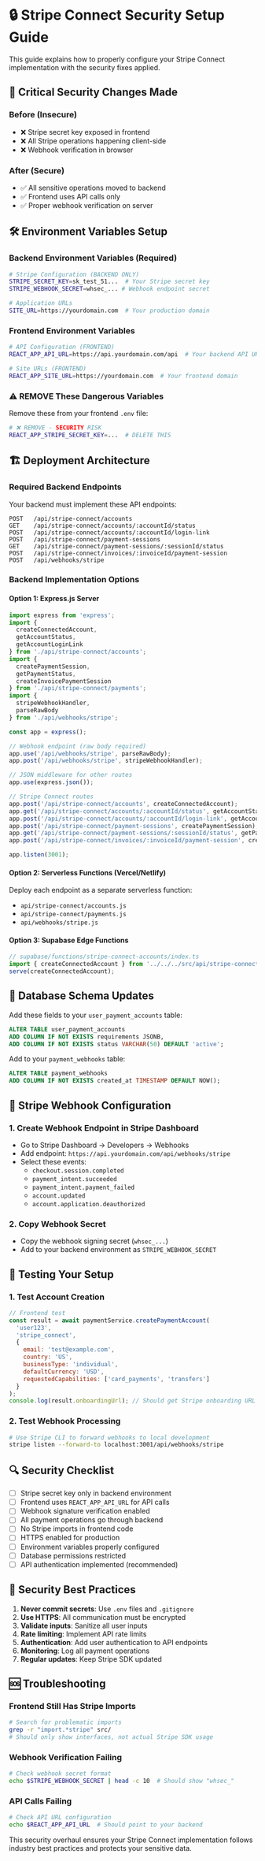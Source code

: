 # 🔒 Stripe Connect Security Setup Guide

This guide explains how to properly configure your Stripe Connect implementation with the security fixes applied.

## 🚨 Critical Security Changes Made

### Before (Insecure)
- ❌ Stripe secret key exposed in frontend
- ❌ All Stripe operations happening client-side
- ❌ Webhook verification in browser

### After (Secure)
- ✅ All sensitive operations moved to backend
- ✅ Frontend uses API calls only
- ✅ Proper webhook verification on server

## 🛠️ Environment Variables Setup

### Backend Environment Variables (Required)
```bash
# Stripe Configuration (BACKEND ONLY)
STRIPE_SECRET_KEY=sk_test_51...  # Your Stripe secret key
STRIPE_WEBHOOK_SECRET=whsec_... # Webhook endpoint secret

# Application URLs
SITE_URL=https://yourdomain.com  # Your production domain
```

### Frontend Environment Variables
```bash
# API Configuration (FRONTEND)
REACT_APP_API_URL=https://api.yourdomain.com/api  # Your backend API URL

# Site URLs (FRONTEND)
REACT_APP_SITE_URL=https://yourdomain.com  # Your frontend domain
```

### ⚠️ REMOVE These Dangerous Variables
Remove these from your frontend `.env` file:
```bash
# ❌ REMOVE - SECURITY RISK
REACT_APP_STRIPE_SECRET_KEY=...  # DELETE THIS
```

## 🏗️ Deployment Architecture

### Required Backend Endpoints
Your backend must implement these API endpoints:

```
POST   /api/stripe-connect/accounts
GET    /api/stripe-connect/accounts/:accountId/status
POST   /api/stripe-connect/accounts/:accountId/login-link
POST   /api/stripe-connect/payment-sessions
GET    /api/stripe-connect/payment-sessions/:sessionId/status
POST   /api/stripe-connect/invoices/:invoiceId/payment-session
POST   /api/webhooks/stripe
```

### Backend Implementation Options

#### Option 1: Express.js Server
```javascript
import express from 'express';
import {
  createConnectedAccount,
  getAccountStatus,
  getAccountLoginLink
} from './api/stripe-connect/accounts';
import {
  createPaymentSession,
  getPaymentStatus,
  createInvoicePaymentSession
} from './api/stripe-connect/payments';
import {
  stripeWebhookHandler,
  parseRawBody
} from './api/webhooks/stripe';

const app = express();

// Webhook endpoint (raw body required)
app.use('/api/webhooks/stripe', parseRawBody);
app.post('/api/webhooks/stripe', stripeWebhookHandler);

// JSON middleware for other routes
app.use(express.json());

// Stripe Connect routes
app.post('/api/stripe-connect/accounts', createConnectedAccount);
app.get('/api/stripe-connect/accounts/:accountId/status', getAccountStatus);
app.post('/api/stripe-connect/accounts/:accountId/login-link', getAccountLoginLink);
app.post('/api/stripe-connect/payment-sessions', createPaymentSession);
app.get('/api/stripe-connect/payment-sessions/:sessionId/status', getPaymentStatus);
app.post('/api/stripe-connect/invoices/:invoiceId/payment-session', createInvoicePaymentSession);

app.listen(3001);
```

#### Option 2: Serverless Functions (Vercel/Netlify)
Deploy each endpoint as a separate serverless function:
- `api/stripe-connect/accounts.js`
- `api/stripe-connect/payments.js`
- `api/webhooks/stripe.js`

#### Option 3: Supabase Edge Functions
```javascript
// supabase/functions/stripe-connect-accounts/index.ts
import { createConnectedAccount } from '../../../src/api/stripe-connect/accounts.ts';
serve(createConnectedAccount);
```

## 🔧 Database Schema Updates

Add these fields to your `user_payment_accounts` table:
```sql
ALTER TABLE user_payment_accounts
ADD COLUMN IF NOT EXISTS requirements JSONB,
ADD COLUMN IF NOT EXISTS status VARCHAR(50) DEFAULT 'active';
```

Add to your `payment_webhooks` table:
```sql
ALTER TABLE payment_webhooks
ADD COLUMN IF NOT EXISTS created_at TIMESTAMP DEFAULT NOW();
```

## 🔗 Stripe Webhook Configuration

### 1. Create Webhook Endpoint in Stripe Dashboard
- Go to Stripe Dashboard → Developers → Webhooks
- Add endpoint: `https://api.yourdomain.com/api/webhooks/stripe`
- Select these events:
  - `checkout.session.completed`
  - `payment_intent.succeeded`
  - `payment_intent.payment_failed`
  - `account.updated`
  - `account.application.deauthorized`

### 2. Copy Webhook Secret
- Copy the webhook signing secret (`whsec_...`)
- Add to your backend environment as `STRIPE_WEBHOOK_SECRET`

## 🧪 Testing Your Setup

### 1. Test Account Creation
```javascript
// Frontend test
const result = await paymentService.createPaymentAccount(
  'user123',
  'stripe_connect',
  {
    email: 'test@example.com',
    country: 'US',
    businessType: 'individual',
    defaultCurrency: 'USD',
    requestedCapabilities: ['card_payments', 'transfers']
  }
);
console.log(result.onboardingUrl); // Should get Stripe onboarding URL
```

### 2. Test Webhook Processing
```bash
# Use Stripe CLI to forward webhooks to local development
stripe listen --forward-to localhost:3001/api/webhooks/stripe
```

## 🔍 Security Checklist

- [ ] Stripe secret key only in backend environment
- [ ] Frontend uses `REACT_APP_API_URL` for API calls
- [ ] Webhook signature verification enabled
- [ ] All payment operations go through backend
- [ ] No Stripe imports in frontend code
- [ ] HTTPS enabled for production
- [ ] Environment variables properly configured
- [ ] Database permissions restricted
- [ ] API authentication implemented (recommended)

## 🚨 Security Best Practices

1. **Never commit secrets**: Use `.env` files and `.gitignore`
2. **Use HTTPS**: All communication must be encrypted
3. **Validate inputs**: Sanitize all user inputs
4. **Rate limiting**: Implement API rate limits
5. **Authentication**: Add user authentication to API endpoints
6. **Monitoring**: Log all payment operations
7. **Regular updates**: Keep Stripe SDK updated

## 🆘 Troubleshooting

### Frontend Still Has Stripe Imports
```bash
# Search for problematic imports
grep -r "import.*stripe" src/
# Should only show interfaces, not actual Stripe SDK usage
```

### Webhook Verification Failing
```bash
# Check webhook secret format
echo $STRIPE_WEBHOOK_SECRET | head -c 10  # Should show "whsec_"
```

### API Calls Failing
```bash
# Check API URL configuration
echo $REACT_APP_API_URL  # Should point to your backend
```

This security overhaul ensures your Stripe Connect implementation follows industry best practices and protects your sensitive data.